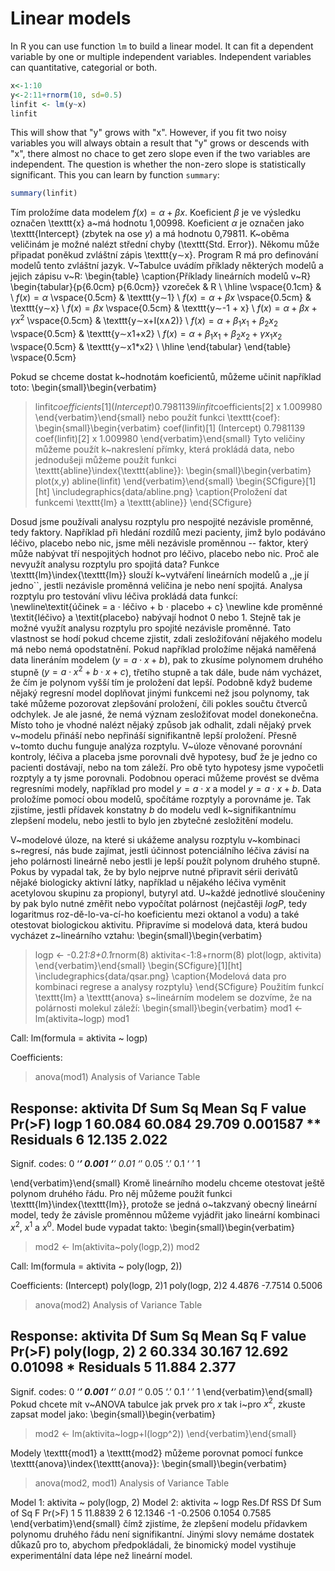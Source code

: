 # Linear models

In R you can use function `lm` to build a linear model. It can fit a dependent variable by one
or multiple independent variables. Independent variables can quantitative, categorial or both.
```R
x<-1:10
y<-2:11+rnorm(10, sd=0.5)
linfit <- lm(y~x)
linfit
```
This will show that "y" grows with "x". However, if you fit two noisy variables you will always
obtain a result that "y" grows or descends with "x", there almost no chace to get zero slope
even if the two variables are independent. The question is whether the non-zero slope is statistically
significant. This you can learn by function `summary`:
```R
summary(linfit)
```

Tím proložíme data modelem $f(x) = \alpha + \beta x$. Koeficient $\beta$ je ve výsledku označen \texttt{x} a~má hodnotu 1,00998.
Koeficient $\alpha$ je označen jako \texttt{Intercept} (zbytek na ose $y$) a má hodnotu 0,79811. K~oběma veličinám je
možné nalézt střední chyby (\texttt{Std. Error}). Někomu může připadat poněkud zvláštní zápis \texttt{y$\sim$x}.
Program R má pro definování modelů tento zvláštní jazyk. V~Tabulce uvádím příklady některých modelů a jejich zápisu v~R:
\begin{table}
\caption{Příklady lineárních modelů v~R}
\begin{tabular}{p{6.0cm} p{6.0cm}}
vzoreček & R \\
\hline
\vspace{0.1cm} & \\
$f(x) = \alpha$ \vspace{0.5cm} & \texttt{y$\sim$1} \\
$f(x) = \alpha + \beta x$ \vspace{0.5cm} & \texttt{y$\sim$x} \\
$f(x) = \beta x$ \vspace{0.5cm} & \texttt{y$\sim$-1 + x} \\
$f(x) = \alpha + \beta x + \gamma x^2$ \vspace{0.5cm} & \texttt{y$\sim$x+I(x$\wedge$2)} \\
$f(x) = \alpha + \beta_1 x_1 + \beta_2 x_2$ \vspace{0.5cm} & \texttt{y$\sim$x1+x2} \\
$f(x) = \alpha + \beta_1 x_1 + \beta_2 x_2 + \gamma x_1 x_2$ \vspace{0.5cm} & \texttt{y$\sim$x1*x2} \\
\hline
\end{tabular}
\end{table}
\vspace{0.5cm}

Pokud se chceme dostat k~hodnotám koeficientů, můžeme učinit například toto:
\begin{small}\begin{verbatim}
> linfit$coefficients[1]
(Intercept)
   0.7981139
> linfit$coefficients[2]
       x
   1.009980
\end{verbatim}\end{small}
nebo použít funkci \texttt{coef}:
\begin{small}\begin{verbatim}
> coef(linfit)[1]
(Intercept)
   0.7981139
> coef(linfit)[2]
       x
1.009980
\end{verbatim}\end{small}
Tyto veličiny můžeme použít k~nakreslení přímky, která prokládá data, nebo jednodušeji můžeme
použít funkci \texttt{abline}\index{\texttt{abline}}:
\begin{small}\begin{verbatim}
> plot(x,y)
> abline(linfit)
\end{verbatim}\end{small}
\begin{SCfigure}[1][ht]
\includegraphics{data/abline.png}
\caption{Proložení dat funkcemi \texttt{lm} a \texttt{abline}}
\end{SCfigure}

Dosud jsme používali analysu rozptylu pro nespojité nezávisle proměnné, tedy faktory. Například při hledání
rozdílů mezi pacienty, jimž bylo podáváno léčivo, placebo nebo nic, jsme měli nezávisle proměnnou -- faktor,
který může nabývat tří nespojitých hodnot pro léčivo, placebo nebo nic. Proč ale nevyužít analysu rozptylu
pro spojitá data? Funkce \texttt{lm}\index{\texttt{lm}} slouží k~vytváření lineárních modelů a ,,je jí jedno``, jestli nezávisle
proměnná veličina je nebo není spojitá. Analysa rozptylu pro testování vlivu léčiva prokládá data funkcí:
\newline\textit{účinek = a $\cdot$ léčivo + b $\cdot$ placebo + c}
\newline kde proměnné \textit{léčivo} a \textit{placebo} nabývají hodnot 0 nebo 1. Stejně tak je možné využít analysu
rozptylu pro spojité nezávisle proměnné.
Tato vlastnost se hodí pokud chceme zjistit, zdali zesložiťování nějakého modelu má nebo nemá opodstatnění.
Pokud například proložíme nějaká naměřená data lineráním modelem ($y = a \cdot x + b$), pak to zkusíme polynomem
druhého stupně ($y = a \cdot x^2 + b \cdot x + c$), třetího stupně a tak dále, bude nám vycházet, že čím je polynom vyšší tím
je proložení dat lepší. Podobně když budeme nějaký regresní model doplňovat jinými funkcemi než jsou polynomy,
tak také můžeme pozorovat zlepšování proložení, čili pokles součtu čtverců odchylek. Je ale jasné, že nemá
význam zesložiťovat model donekonečna. Místo toho je vhodné nalézt nějaký způsob jak odhalit, zdali nějaký prvek
v~modelu přináší nebo nepřináší signifikantně lepší proložení. Přesně v~tomto duchu funguje analýza rozptylu.
V~úloze věnované porovnání kontroly, léčiva a placeba jsme porovnali dvě hypotesy, buď že je jedno co pacienti
dostávají, nebo na tom záleží. Pro obě tyto hypotesy jsme vypočetli rozptyly a ty jsme porovnali. Podobnou
operaci můžeme provést se dvěma regresními modely, například pro model $y = a \cdot x$ a model $y = a \cdot x + b$.
Data proložíme pomocí obou modelů, spočítáme rozptyly a porovnáme je. Tak zjistíme, jestli přídavek konstatny $b$ do modelu
vedl k~signifikantnímu zlepšení modelu, nebo jestli to bylo jen zbytečné zesložitění modelu.

V~modelové úloze, na které si ukážeme analysu rozptylu v~kombinaci s~regresí, nás bude zajímat, jestli
účinnost potenciálního léčiva závisí na jeho polárnosti lineárně nebo jestli je lepší použít polynom
druhého stupně. Pokus by vypadal tak, že by bylo nejprve nutné připravit sérii derivátů nějaké biologicky
aktivní látky, například u nějakého léčiva vyměnit acetylovou skupinu za propionyl, butyryl atd.
U~každé jednotlivé sloučeniny by pak bylo nutné změřit nebo vypočítat polárnost (nejčastěji $logP$,
tedy logaritmus roz\-dě\-lo\-va\-cí\-ho koeficientu mezi oktanol a vodu) a také otestovat biologickou aktivitu.
Připravíme si modelová data, která budou vycházet z~lineárního vztahu:
\begin{small}\begin{verbatim}
> logp <- -0.2*1:8+0.1*rnorm(8)
> aktivita<-1:8+rnorm(8)
> plot(logp, aktivita)
\end{verbatim}\end{small}
\begin{SCfigure}[1][ht]
\includegraphics{data/qsar.png}
\caption{Modelová data pro kombinaci regrese a analysy rozptylu}
\end{SCfigure}
Použitím funkcí \texttt{lm} a \texttt{anova} s~lineárním modelem se dozvíme, že na polárnosti molekul záleží:
\begin{small}\begin{verbatim}
> mod1 <- lm(aktivita~logp)
> mod1

Call:
lm(formula = aktivita ~ logp)

Coefficients:
> anova(mod1)
Analysis of Variance Table

Response: aktivita
          Df Sum Sq Mean Sq F value   Pr(>F)
logp       1 60.084  60.084  29.709 0.001587 **
Residuals  6 12.135   2.022
---
Signif. codes:  0 ‘***’ 0.001 ‘**’ 0.01 ‘*’ 0.05 ‘.’ 0.1 ‘ ’ 1

\end{verbatim}\end{small}
Kromě lineárního modelu chceme otestovat ještě polynom druhého řádu. Pro něj můžeme použít
funkci \texttt{lm}\index{\texttt{lm}}, protože se jedná o~takzvaný obecný lineární model, tedy že závisle
proměnnou můžeme vyjádřit jako lineární kombinaci $x^2$, $x^1$ a $x^0$. Model bude vypadat takto:
\begin{small}\begin{verbatim}
> mod2 <- lm(aktivita~poly(logp,2))
> mod2

Call:
lm(formula = aktivita ~ poly(logp, 2))

Coefficients:
   (Intercept)  poly(logp, 2)1  poly(logp, 2)2
        4.4876         -7.7514          0.5006

> anova(mod2)
Analysis of Variance Table

Response: aktivita
              Df Sum Sq Mean Sq F value  Pr(>F)
poly(logp, 2)  2 60.334  30.167  12.692 0.01098 *
Residuals      5 11.884   2.377
---
Signif. codes:  0 ‘***’ 0.001 ‘**’ 0.01 ‘*’ 0.05 ‘.’ 0.1 ‘ ’ 1
\end{verbatim}\end{small}
Pokud chcete mít v~ANOVA tabulce jak prvek pro $x$ tak i~pro $x^2$, zkuste zapsat model jako:
\begin{small}\begin{verbatim}

> mod2 <- lm(aktivita~logp+I(logp^2))
\end{verbatim}\end{small}

Modely \texttt{mod1} a \texttt{mod2} můžeme porovnat pomocí funkce \texttt{anova}\index{\texttt{anova}}:
\begin{small}\begin{verbatim}
> anova(mod2, mod1)
Analysis of Variance Table

Model 1: aktivita ~ poly(logp, 2)
Model 2: aktivita ~ logp
  Res.Df     RSS Df Sum of Sq      F Pr(>F)
1      5 11.8839
2      6 12.1346 -1   -0.2506 0.1054 0.7585
\end{verbatim}\end{small}
čímž zjistíme, že zlepšení modelu přídavkem polynomu druhého řádu není signifikantní.
Jinými slovy nemáme dostatek důkazů pro to, abychom předpokládali, že binomický model
vystihuje experimentální data lépe než lineární model.
